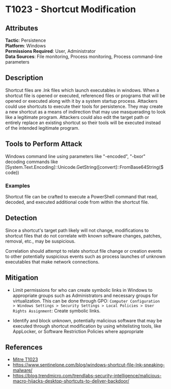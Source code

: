 
# T1023 - Shortcut Modification

## Attributes

**Tactic**: Persistence  
**Platform**: Windows  
**Permissions Required**: User, Administrator  
**Data Sources**: File monitoring, Process monitoring, Process command-line parameters

## Description

Shortcut files are .lnk files which launch executables in windows. When a shortcut file is opened or executed, referenced files or programs that will be opened or executed along with it by a system startup process. Attackers could use shortcuts to execute their tools for persistence. They may create a new shortcut as a means of indirection that may use masquerading to look like a legitimate program. Attackers could also edit the target path or entirely replace an existing shortcut so their tools will be executed instead of the intended legitimate program.

## Tools to Perform Attack

Windows command line using parameters like "-encoded", "-bxor" decoding commands like [System.Text.Encoding]::Unicode.GetString([convert]::FromBase64String($code))

### Examples

Shortcut file can be crafted to execute a PowerShell command that read, decoded, and executed additional code from within the shortcut file.

## Detection

Since a shortcut's target path likely will not change, modifications to shortcut files that do not correlate with known software changes, patches, removal, etc., may be suspicious.

Correlation should attempt to relate shortcut file change or creation events to other potentially suspicious events such as process launches of unknown executables that make network connections.

## Mitigation

- Limit permissions for who can create symbolic links in Windows to appropriate groups such as Administrators and necessary groups for virtualization. This can be done through GPO: `Computer Configuration  > Windows Settings > Security Settings > Local Policies > User Rights Assignment`: Create symbolic links.

- Identify and block unknown, potentially malicious software that may be executed through shortcut modification by using whitelisting tools, like AppLocker, or Software Restriction Policies where appropriate

## References

- [Mitre T1023](https://attack.mitre.org/techniques/T1023/)
- https://www.sentinelone.com/blog/windows-shortcut-file-lnk-sneaking-malware/
- https://blog.trendmicro.com/trendlabs-security-intelligence/malicious-macro-hijacks-desktop-shortcuts-to-deliver-backdoor/
